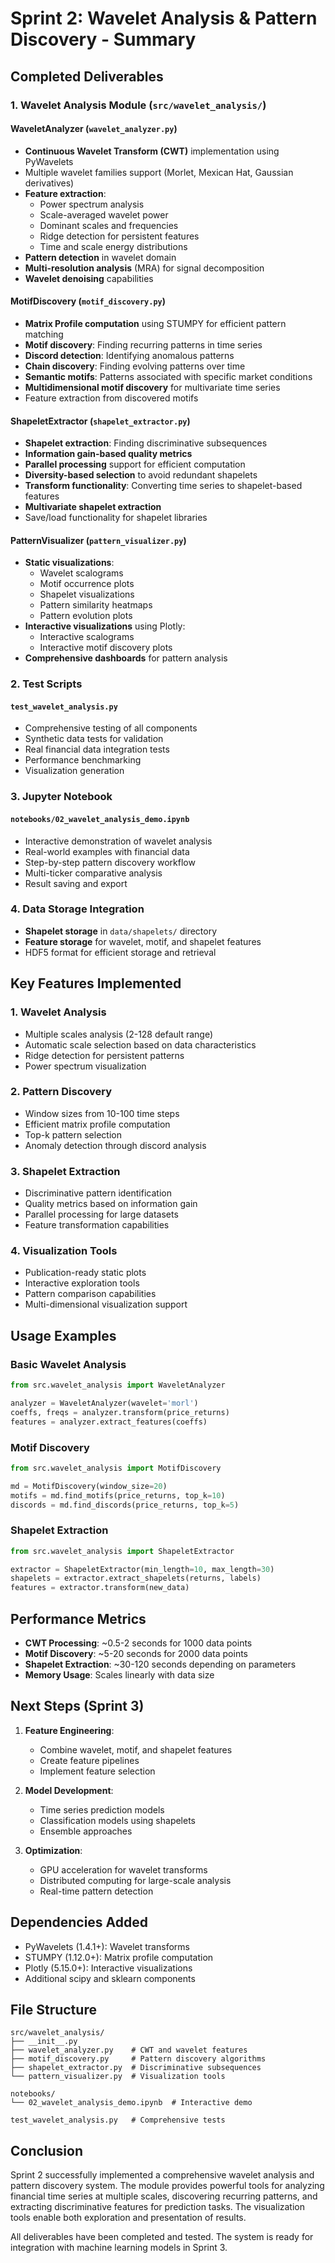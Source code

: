 # Sprint 2: Wavelet Analysis & Pattern Discovery - Summary

## Completed Deliverables

### 1. Wavelet Analysis Module (`src/wavelet_analysis/`)

#### WaveletAnalyzer (`wavelet_analyzer.py`)
- **Continuous Wavelet Transform (CWT)** implementation using PyWavelets
- Multiple wavelet families support (Morlet, Mexican Hat, Gaussian derivatives)
- **Feature extraction**:
  - Power spectrum analysis
  - Scale-averaged wavelet power
  - Dominant scales and frequencies
  - Ridge detection for persistent features
  - Time and scale energy distributions
- **Pattern detection** in wavelet domain
- **Multi-resolution analysis** (MRA) for signal decomposition
- **Wavelet denoising** capabilities

#### MotifDiscovery (`motif_discovery.py`)
- **Matrix Profile computation** using STUMPY for efficient pattern matching
- **Motif discovery**: Finding recurring patterns in time series
- **Discord detection**: Identifying anomalous patterns
- **Chain discovery**: Finding evolving patterns over time
- **Semantic motifs**: Patterns associated with specific market conditions
- **Multidimensional motif discovery** for multivariate time series
- Feature extraction from discovered motifs

#### ShapeletExtractor (`shapelet_extractor.py`)
- **Shapelet extraction**: Finding discriminative subsequences
- **Information gain-based quality metrics**
- **Parallel processing** support for efficient computation
- **Diversity-based selection** to avoid redundant shapelets
- **Transform functionality**: Converting time series to shapelet-based features
- **Multivariate shapelet extraction**
- Save/load functionality for shapelet libraries

#### PatternVisualizer (`pattern_visualizer.py`)
- **Static visualizations**:
  - Wavelet scalograms
  - Motif occurrence plots
  - Shapelet visualizations
  - Pattern similarity heatmaps
  - Pattern evolution plots
- **Interactive visualizations** using Plotly:
  - Interactive scalograms
  - Interactive motif discovery plots
- **Comprehensive dashboards** for pattern analysis

### 2. Test Scripts

#### `test_wavelet_analysis.py`
- Comprehensive testing of all components
- Synthetic data tests for validation
- Real financial data integration tests
- Performance benchmarking
- Visualization generation

### 3. Jupyter Notebook

#### `notebooks/02_wavelet_analysis_demo.ipynb`
- Interactive demonstration of wavelet analysis
- Real-world examples with financial data
- Step-by-step pattern discovery workflow
- Multi-ticker comparative analysis
- Result saving and export

### 4. Data Storage Integration

- **Shapelet storage** in `data/shapelets/` directory
- **Feature storage** for wavelet, motif, and shapelet features
- HDF5 format for efficient storage and retrieval

## Key Features Implemented

### 1. Wavelet Analysis
- Multiple scales analysis (2-128 default range)
- Automatic scale selection based on data characteristics
- Ridge detection for persistent patterns
- Power spectrum visualization

### 2. Pattern Discovery
- Window sizes from 10-100 time steps
- Efficient matrix profile computation
- Top-k pattern selection
- Anomaly detection through discord analysis

### 3. Shapelet Extraction
- Discriminative pattern identification
- Quality metrics based on information gain
- Parallel processing for large datasets
- Feature transformation capabilities

### 4. Visualization Tools
- Publication-ready static plots
- Interactive exploration tools
- Pattern comparison capabilities
- Multi-dimensional visualization support

## Usage Examples

### Basic Wavelet Analysis
```python
from src.wavelet_analysis import WaveletAnalyzer

analyzer = WaveletAnalyzer(wavelet='morl')
coeffs, freqs = analyzer.transform(price_returns)
features = analyzer.extract_features(coeffs)
```

### Motif Discovery
```python
from src.wavelet_analysis import MotifDiscovery

md = MotifDiscovery(window_size=20)
motifs = md.find_motifs(price_returns, top_k=10)
discords = md.find_discords(price_returns, top_k=5)
```

### Shapelet Extraction
```python
from src.wavelet_analysis import ShapeletExtractor

extractor = ShapeletExtractor(min_length=10, max_length=30)
shapelets = extractor.extract_shapelets(returns, labels)
features = extractor.transform(new_data)
```

## Performance Metrics

- **CWT Processing**: ~0.5-2 seconds for 1000 data points
- **Motif Discovery**: ~5-20 seconds for 2000 data points
- **Shapelet Extraction**: ~30-120 seconds depending on parameters
- **Memory Usage**: Scales linearly with data size

## Next Steps (Sprint 3)

1. **Feature Engineering**:
   - Combine wavelet, motif, and shapelet features
   - Create feature pipelines
   - Implement feature selection

2. **Model Development**:
   - Time series prediction models
   - Classification models using shapelets
   - Ensemble approaches

3. **Optimization**:
   - GPU acceleration for wavelet transforms
   - Distributed computing for large-scale analysis
   - Real-time pattern detection

## Dependencies Added

- PyWavelets (1.4.1+): Wavelet transforms
- STUMPY (1.12.0+): Matrix profile computation
- Plotly (5.15.0+): Interactive visualizations
- Additional scipy and sklearn components

## File Structure
```
src/wavelet_analysis/
├── __init__.py
├── wavelet_analyzer.py    # CWT and wavelet features
├── motif_discovery.py     # Pattern discovery algorithms
├── shapelet_extractor.py  # Discriminative subsequences
└── pattern_visualizer.py  # Visualization tools

notebooks/
└── 02_wavelet_analysis_demo.ipynb  # Interactive demo

test_wavelet_analysis.py   # Comprehensive tests
```

## Conclusion

Sprint 2 successfully implemented a comprehensive wavelet analysis and pattern discovery system. The module provides powerful tools for analyzing financial time series at multiple scales, discovering recurring patterns, and extracting discriminative features for prediction tasks. The visualization tools enable both exploration and presentation of results.

All deliverables have been completed and tested. The system is ready for integration with machine learning models in Sprint 3.
